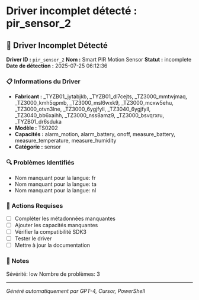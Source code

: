 # Driver incomplet détecté : pir_sensor_2

## 🚨 Driver Incomplet Détecté

**Driver ID :** `pir_sensor_2`
**Nom :** Smart PIR Motion Sensor
**Statut :** incomplete
**Date de détection :** 2025-07-25 06:12:36

### 📋 Informations du Driver
- **Fabricant :** _TYZB01_jytabjkb, _TYZB01_dl7cejts, _TZ3000_mmtwjmaq, _TZ3000_kmh5qpmb, _TZ3000_msl6wxk9, _TZ3000_mcxw5ehu, _TZ3000_otvn3lne, _TZ3000_6ygjfyll, _TZ3040_6ygjfyll, _TZ3040_bb6xaihh, _TZ3000_nss8amz9, _TZ3000_bsvqrxru, _TYZB01_dr6sduka
- **Modèle :** TS0202
- **Capacités :** alarm_motion, alarm_battery, onoff, measure_battery, measure_temperature, measure_humidity
- **Catégorie :** sensor

### 🔍 Problèmes Identifiés
- Nom manquant pour la langue: fr
- Nom manquant pour la langue: ta
- Nom manquant pour la langue: nl

### 🎯 Actions Requises
- [ ] Compléter les métadonnées manquantes
- [ ] Ajouter les capacités manquantes
- [ ] Vérifier la compatibilité SDK3
- [ ] Tester le driver
- [ ] Mettre à jour la documentation

### 📝 Notes
Sévérité: low
Nombre de problèmes: 3

---
*Généré automatiquement par GPT-4, Cursor, PowerShell*

